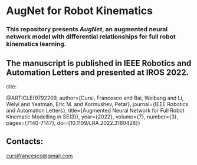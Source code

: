 # AugNet for Robot Kinematics

### This repository presents *AugNet*, an augmented neural network model with differential relationships for full robot kinematics learning.

## The manuscript is published in IEEE Robotics and Automation Letters  and presented at IROS 2022.

cite:

@ARTICLE{9792209,
  author={Cursi, Francesco and Bai, Weibang and Li, Weiyi and Yeatman, Eric M. and Kormushev, Petar},
  journal={IEEE Robotics and Automation Letters}, 
  title={Augmented Neural Network for Full Robot Kinematic Modelling in SE(3)}, 
  year={2022},
  volume={7},
  number={3},
  pages={7140-7147},
  doi={10.1109/LRA.2022.3180428}}

## Contacts:

cursifrancesco@gmail.com
